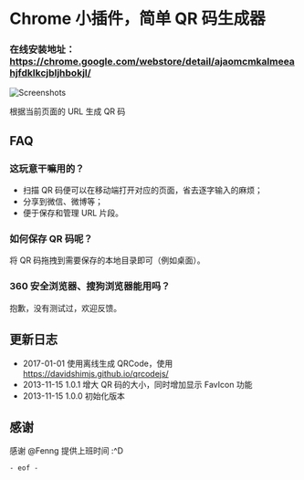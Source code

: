 # Chrome 小插件，简单 QR 码生成器

### 在线安装地址：  https://chrome.google.com/webstore/detail/ajaomcmkalmeeahjfdklkcjbljhbokjl/

![Screenshots](https://files.gracecode.com/2013_11_15/1384505799.png)

根据当前页面的 URL 生成 QR 码

## FAQ

### 这玩意干嘛用的？

* 扫描 QR 码便可以在移动端打开对应的页面，省去逐字输入的麻烦；
* 分享到微信、微博等；
* 便于保存和管理 URL 片段。

### 如何保存 QR 码呢？

将 QR 码拖拽到需要保存的本地目录即可（例如桌面）。

### 360 安全浏览器、搜狗浏览器能用吗？

抱歉，没有测试过，欢迎反馈。

## 更新日志

* 2017-01-01 使用离线生成 QRCode，使用 https://davidshimjs.github.io/qrcodejs/
* 2013-11-15 1.0.1 增大 QR 码的大小，同时增加显示 FavIcon 功能
* 2013-11-15 1.0.0 初始化版本

## 感谢

感谢 @Fenng 提供上班时间 :^D

`- eof -`
